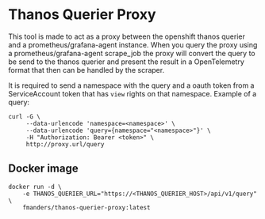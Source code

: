 # Thanos Querier Proxy

This tool is made to act as a proxy between the openshift thanos querier and a prometheus/grafana-agent instance.
When you query the proxy using a prometheus/grafana-agent scrape_job the proxy will convert the query to be send to the thanos querier and present the result in a OpenTelemetry format that then can be handled by the scraper.

It is required to send a namespace with the query and a oauth token from a ServiceAccount token that has `view` rights on that namespace.
Example of a query:
```
curl -G \
     --data-urlencode 'namespace=<namespace>' \
     --data-urlencode 'query={namespace="<namespace>"}' \
     -H "Authorization: Bearer <token>" \
     http://proxy.url/query
```

## Docker image
```
docker run -d \
    -e THANOS_QUERIER_URL="https://<THANOS_QUERIER_HOST>/api/v1/query" \
    fmanders/thanos-querier-proxy:latest
```
